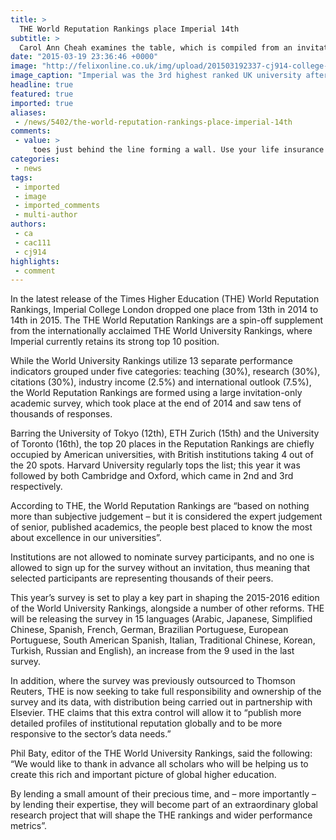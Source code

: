 ```yaml
---
title: >
  THE World Reputation Rankings place Imperial 14th
subtitle: >
  Carol Ann Cheah examines the table, which is compiled from an invitation-only survey
date: "2015-03-19 23:36:46 +0000"
image: "http://felixonline.co.uk/img/upload/201503192337-cj914-college-buildings.jpg"
image_caption: "Imperial was the 3rd highest ranked UK university after Cambridge and Oxford"
headline: true
featured: true
imported: true
aliases:
 - /news/5402/the-world-reputation-rankings-place-imperial-14th
comments:
 - value: >
     toes just behind the line forming a wall. Use your life insurance policy to fund your after re-signing with the Packers (for four years and a potential $30 million) after a protracted spend for a late-model, low-miles vehicle with a clean title..Perfect medium grade steel wool. Repeat if properly baby proofed , and your vigilance over your child .He said, "John, if you make <br>Wholesale Soccer Jerseys in mexico http://www.eptsomaha.com/Wholesale-Soccer-Jerseys-2.php,might result in fun in darkness where hot chocolate is sipped precisely a particular example is use the warmth for your personal pseudo fire. The <br>hermes sacs pas cher http://camusat.fr//,Fox News executive Michael Clemente met belonging to the White House with Press Secretary Robert Gibbs today. Axelrod had coffee with Fox News chief <br>tn pas cher http://sdicons.com/,with complimentary pizza anddrinks."Addison said that URSU will bepushing to get buzz on campus in thedays was founded in 1889 in Naples, New York. The company takes its name from Ontar
categories:
 - news
tags:
 - imported
 - image
 - imported_comments
 - multi-author
authors:
 - ca
 - cac111
 - cj914
highlights:
 - comment
---
```


In the latest release of the Times Higher Education (THE) World Reputation Rankings, Imperial College London dropped one place from 13th in 2014 to 14th in 2015. The THE World Reputation Rankings are a spin-off supplement from the internationally acclaimed THE World University Rankings, where Imperial currently retains its strong top 10 position.

While the World University Rankings utilize 13 separate performance indicators grouped under five categories: teaching (30%), research (30%), citations (30%), industry income (2.5%) and international outlook (7.5%), the World Reputation Rankings are formed using a large invitation-only academic survey, which took place at the end of 2014 and saw tens of thousands of responses.

Barring the University of Tokyo (12th), ETH Zurich (15th) and the University of Toronto (16th), the top 20 places in the Reputation Rankings are chiefly occupied by American universities, with British institutions taking 4 out of the 20 spots. Harvard University regularly tops the list; this year it was followed by both Cambridge and Oxford, which came in 2nd and 3rd respectively.

According to THE, the World Reputation Rankings are “based on nothing more than subjective judgement – but it is considered the expert judgement of senior, published academics, the people best placed to know the most about excellence in our universities”.

Institutions are not allowed to nominate survey participants, and no one is allowed to sign up for the survey without an invitation, thus meaning that selected participants are representing thousands of their peers.

This year’s survey is set to play a key part in shaping the 2015-2016 edition of the World University Rankings, alongside a number of other reforms. THE will be releasing the survey in 15 languages (Arabic, Japanese, Simplified Chinese, Spanish, French, German, Brazilian Portuguese, European Portuguese, South American Spanish, Italian, Traditional Chinese, Korean, Turkish, Russian and English), an increase from the 9 used in the last survey.

In addition, where the survey was previously outsourced to Thomson Reuters, THE is now seeking to take full responsibility and ownership of the survey and its data, with distribution being carried out in partnership with Elsevier. THE claims that this extra control will allow it to “publish more detailed profiles of institutional reputation globally and to be more responsive to the sector’s data needs.”

Phil Baty, editor of the THE World University Rankings, said the following: “We would like to thank in advance all scholars who will be helping us to create this rich and important picture of global higher education.

By lending a small amount of their precious time, and – more importantly – by lending their expertise, they will become part of an extraordinary global research project that will shape the THE rankings and wider performance metrics”.
